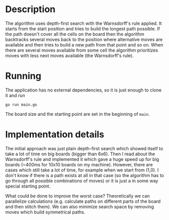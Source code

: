 # Description

The algorithm uses depth-first search with the Warnsdorff's rule applied. It
starts from the start position and tries to build the longest path possible. If
the path doesn't cover all the cells on the board then the algorithm backtracks
several moves back to the position where alternative moves are available and
then tries to build a new path from that point and so on. When there are several
moves available from some cell the algorithm prioritizes moves with less next
moves available (the Warnsdorff's rule).

# Running

The application has no external dependencies, so it is just enough to clone it
and run

    go run main.go

The board size and the starting point are set in the beginning of `main`.

# Implementation details

The initial approach was just plain depth-first search which showed itself to
take a lot of time on big boards (bigger than 6x6). Then I read about
the Warnsdorff's rule and implemented it which gave a huge speed up for big
boards (~400ms for 10x10 boards on my machine). However, there are cases which
still take a lot of time, for example when we start from (1,0). I don't know if
there is a path exists at all in that case (so the algorithm has to go through
all possible combinations of moves) or it is just a in some way special starting
point.

What could be done to improve the worst case? Theoretically we can parallelize
calculations (e.g. calculate paths on different parts of the board and then
stitch them). We can also minimize search space by removing moves which build
symmetrical paths.